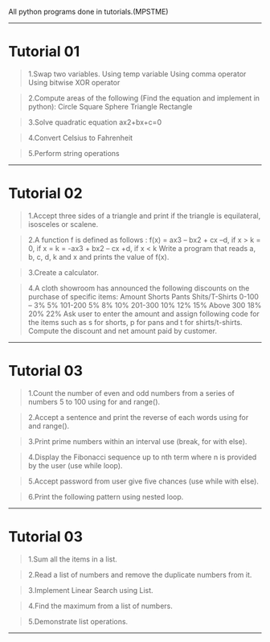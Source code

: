 All python programs done in tutorials.(MPSTME)

-----------------------------------------------------------------------------------------------------------------------------------------------------------
# **Tutorial 01**

>1.Swap two variables. 
>  Using temp variable 
>  Using comma operator 
>  Using bitwise XOR operator 

>2.Compute areas of the following (Find the equation and implement in python): 
>  Circle 
>  Square 
>  Sphere 
>  Triangle 
>  Rectangle 
  
>3.Solve quadratic equation ax2+bx+c=0 

>4.Convert Celsius to Fahrenheit 

>5.Perform string operations 

-----------------------------------------------------------------------------------------------------------------------------------------------------------
# **Tutorial 02**

>1.Accept three sides of a triangle and print if the triangle is equilateral, isosceles or scalene.

>2.A function f is defined as follows :
>f(x) = ax3 – bx2 + cx –d, if x > k
>= 0, if x = k
>= -ax3 + bx2 – cx +d, if x < k
>Write a program that reads a, b, c, d, k and x and prints the value of f(x).

>3.Create a calculator.

>4.A cloth showroom has announced the following discounts on the purchase of specific items:
>Amount Shorts Pants Shits/T-Shirts
>0-100 – 3% 5%
>101-200 5% 8% 10%
>201-300 10% 12% 15%
>Above 300 18% 20% 22%
>Ask user to enter the amount and assign following code for the items such as s for shorts, p for pans and t for shirts/t-shirts.
>Compute the discount and net amount paid by customer.

-----------------------------------------------------------------------------------------------------------------------------------------------------------
# **Tutorial 03**

>1.Count the number of even and odd numbers from a series of numbers 5 to 100 using for and range().

>2.Accept a sentence and print the reverse of each words using for and range().

>3.Print prime numbers within an interval use (break, for with else).

>4.Display the Fibonacci sequence up to nth term where n is provided by the user (use while loop).

>5.Accept password from user give five chances (use while with else).

>6.Print the following pattern using nested loop.

-----------------------------------------------------------------------------------------------------------------------------------------------------------
# **Tutorial 03**

>1.Sum all the items in a list.

>2.Read a list of numbers and remove the duplicate numbers from it.

>3.Implement Linear Search using List.

>4.Find the maximum from a list of numbers.

>5.Demonstrate list operations.

-----------------------------------------------------------------------------------------------------------------------------------------------------------
